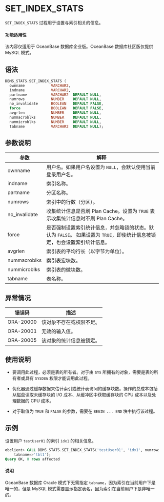 # SET_INDEX_STATS 

`SET_INDEX_STATS` 过程用于设置与索引相关的信息。

  <main id="notice" >
    <h4>功能适用性</h4>
    <p>该内容仅适用于 OceanBase 数据库企业版。OceanBase 数据库社区版仅提供 MySQL 模式。</p>
  </main>

## 语法 

```sql
DBMS_STATS.SET_INDEX_STATS (
  ownname            VARCHAR2,
  indname            VARCHAR2,
  partname           VARCHAR2  DEFAULT NULL,
  numrows            NUMBER    DEFAULT NULL,
  no_invalidate      BOOLEAN   DEFAULT FALSE,
  force              BOOLEAN   DEFAULT FALSE,
  avgrlen            NUMBER    DEFAULT NULL,
  nummacroblks       NUMBER    DEFAULT NULL,
  nummicroblks       NUMBER    DEFAULT NULL,
  tabname            VARCHAR2  DEFAULT NULL);
```

## 参数说明 

|      参数      |                                          解释                                       |
|--------------|--------------------------------------------------------------------------------------|
| ownname      | 用户名。如果用户名设置为 `NULL`，会默认使用当前登录用户名。                                                                     |
| indname      | 索引名称。                                                                            |
| partname     | 分区名称。                                                                            |
| numrows      | 索引中的行数（分区）。                                                                 |
| no_invalidate| 收集统计信息是否刷 Plan Cache。设置为 `TRUE` 表示收集统计信息时不刷 Plan Cache。|
| force        | 是否强制设置索引统计信息，并忽略锁的状态。默认为 `FALSE`。 如果设置为 `TRUE`，即使统计信息被锁定，也会设置索引统计信息。 |
| avgrlen      | 索引表的平均行长（以字节为单位）。                                                      |
| nummacroblks | 索引表宏块数。                                                                        |
| nummicroblks | 索引表的微块数。                                                                      |
| tabname       | 表名称。                                                                          |



## 异常情况 

|    错误码    |      描述      |
|-----------|--------------|
| ORA-20000 | 该对象不存在或权限不足。 |
| ORA-20001 | 无效的输入值。      |
| ORA-20005 | 该对象的统计信息被锁定。 |



## 使用说明 

* 要调用此过程，必须是表的所有者。对于由 `SYS` 所拥有的对象，需要是表的所有者或具有 `SYSDBA` 权限才能调用此过程。 

* 优化器通过缓存数据来估计索引或统计表访问的缓存块数。操作的总成本包括从磁盘读取未缓存块的 I/O 成本、从缓冲区中获取缓存块的 CPU 成本以及处理数据的 CPU 成本。

* 对于取值为 `TRUE` 和 `FALSE` 的参数，需要在 `BEGIN ... END` 块中执行该过程。


## 示例 

设置用户 `testUser01` 的索引 `idx1` 的相关信息。

```sql
obclient> CALL DBMS_STATS.SET_INDEX_STATS('testUser01', 'idx1', numrows=>10, avgrlen=>10, 
    tabname=>'tbl1');
Query OK, 0 rows affected
```

  <main id="notice" type='explain'>
    <h4>说明</h4>
    <p>OceanBase 数据库 Oracle 模式下无需指定 <code>tabname</code>，因为索引在当前用户下是唯一的，但是 MySQL 模式需要显示指定表名，因为索引在当前用户下是非唯一的。</p>
  </main>
